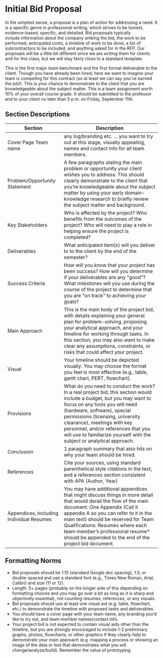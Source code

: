 # Initial Bid Proposal 

In the simplest sense, a proposal is a plan of action for addressing a need. It is a specific genre in professional writing, which strives to be honest, evidence-based, specific, and detailed. Bid proposals typically include information about the company amking the bid, the work to be performed, anticipated costs, a timeline of work to be done, a list of subcontractors to be included, and anything asked for in the RFP. Our proposals will be a little bit different since we are writing them for clients and for this class, but we will stay fairly close to a standard template.

This is the first major team benchmark and the first formal deliverable to the client. Though you have already been hired, here we want to imagine your team is competing for this contract (so at least we can say you’ve earned the job!). This is your chance to demonstrate to the client that you are knowledgeable about the subject matter. This is a team assignment worth 10% of your overall course grade. It should be submitted to the professor and to your client no later than 5 p.m. on Friday, September 11th.

## Section Descriptions

| Section | Description |
| --- | --- |
| Cover Page Team name 	| any log/branding etc. ... you want to try out at this stage, visually appealing, names and contact info for all team members. |
| Problem/Opportunity Statement 	| A few paragraphs stating the main problem or opportunity your client wishes you to address. This should clearly demonstrate to the client that you’re knowledgeable about the subject matter by using your early domain-knowledge research to briefly review the subject matter and background.|
| Key Stakeholders 		| Who is affected by the project? Who benefits from the outcomes of the project? Who will need to play a role in helping ensure the project is completed? |
| Deliverables 		| What anticipated item(s) will you deliver to to the client by the end of the semester? |
| Success Criteria 		| How will you know that your project has been success? How will you determine if your deliverables are any "good"? What milestones will you use during the course of the project to determine that you are "on track" to achieving your goals? |
| Main Approach 	| This is the main body of the project bid, with details explaining your general plan for problem-solving, proposing your analytical approach, and your timeline for working through tasks. In this section, you may also want to make clear any assumptions, constraints, or risks that could affect your project. | Ideally some insight into your eventual methodology, possible modeling strategies, etc… would be included here. Give them a sense of how you will get to the promised insights. However, remember the audience and frame this appropriately to their expertise.|
| Visual | Your timeline should be depicted visually. You may choose the format you feel is most effective (e.g., table, gantt chart, PERT, flowchart).|
| Provisions 	| What do you need to conduct the work? In a real project bid, this section would include a budget, but you may want to focus on any tools you will need (hardware, software), special permissions (licensing, university clearance), meetings with key personnel, and/or references that you will use to familiarize yourself with the subject or analytical approach.|
| Conclusion 	| 1 paragraph summary that also hits on why your team should be hired.|
| References 	| Cite your sources, using standard parenthetical style citations in the text, and a references section consistent with APA (Author, Year)|
| Appendices, including Individual Resumes| You may have additional appendices that might discuss things in more detail that would derail the flow of the main document. One Appendix (Call it appendix A so you can refer to it in the main text) should be reserved for Team Qualifications: Resumes where each team member’s professional resume* should be appended to the end of the project bid document.|

## Formatting Norms 

- Bid proposals should be 1.15 (standard Google doc spacing), 1.5, or double-spaced and use a standard font (e.g., Times New Roman, Arial, Calibri) and size (11 or 12). 
- Length: 5+ pages (probably on the longer side of this depending on formatting choices and you may go over a bit as long as it is sharp and objectively essential), not counting resumes, references, or any visuals.
- Bid proposals should use at least one visual aid (e.g. table, flowchart, etc.) to demonstrate the timeline with proposed tasks and deliverables. 
- You should have a cover page with your team name, any branding you’d like to try out, and team member names/contact info. 
- Your project bid is not expected to contain visual aids other than the timeline, but you are strongly encouraged to include 1-2 preliminary graphs, photos, flowcharts, or other graphics if they clearly help to demonstrate your main approach (e.g. mapping a process or showing an image of the data or tool that demonstrates what you will change/analyze/build). Remember the value of prototyping.
